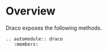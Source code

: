 # Overview

Draco exposes the following methods.

```{eval-rst}
.. automodule:: draco
   :members:
```
